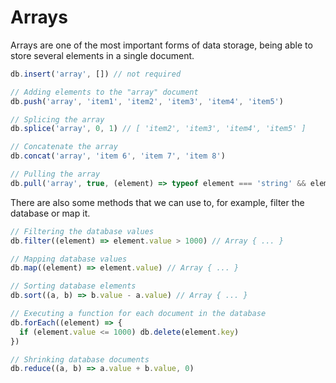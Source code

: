 # Arrays

Arrays are one of the most important forms of data storage, being able to store several elements in a single document.

```js
db.insert('array', []) // not required

// Adding elements to the "array" document
db.push('array', 'item1', 'item2', 'item3', 'item4', 'item5')

// Splicing the array
db.splice('array', 0, 1) // [ 'item2', 'item3', 'item4', 'item5' ]

// Concatenate the array
db.concat('array', 'item 6', 'item 7', 'item 8')

// Pulling the array
db.pull('array', true, (element) => typeof element === 'string' && element.startsWith('item')) // []
```

There are also some methods that we can use to, for example, filter the database or map it.

```js
// Filtering the database values
db.filter((element) => element.value > 1000) // Array { ... }

// Mapping database values
db.map((element) => element.value) // Array { ... }

// Sorting database elements
db.sort((a, b) => b.value - a.value) // Array { ... }

// Executing a function for each document in the database
db.forEach((element) => {
  if (element.value <= 1000) db.delete(element.key)
})

// Shrinking database documents
db.reduce((a, b) => a.value + b.value, 0)
```
